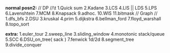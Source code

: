 **normal posn2:**
  // DP //\t
  1.Quick sum
  2.Kadane
  3.LCS
  4.LIS || LDS
  5.LPS
  6.Lavenshtein
  7.MCM
  8.Knapsack
  9.adhoc.
  10.WIS
  11.bitmask
  // Graph //
  1.dfs_bfs
  2.DSU
  3.kruskal
  4.prim
  5.dijkstra
  6.bellman_ford
  7.floyd_warshall
  8.topo_sort

**extra:**
  1.euler_tour
  2.sweep_line
  3.sliding_window
  4.monotonic stack/queue
  5.SCC
  6.DSU_on_tree( sack )
  7.fenwick 1d/2d
  8.segment_tree
  9.divide_conquer

